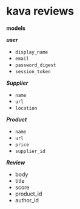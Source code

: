 kava reviews
============

**models**

***user***

* `display_name`
* `email`
* `password_digest`
* `session_token`

***Supplier***

* `name`
* `url`
* `location`

***Product***

* `name`
* `url`
* `price`
* `supplier_id`

***Review***

* body
* title
* score
* product_id
* author_id
